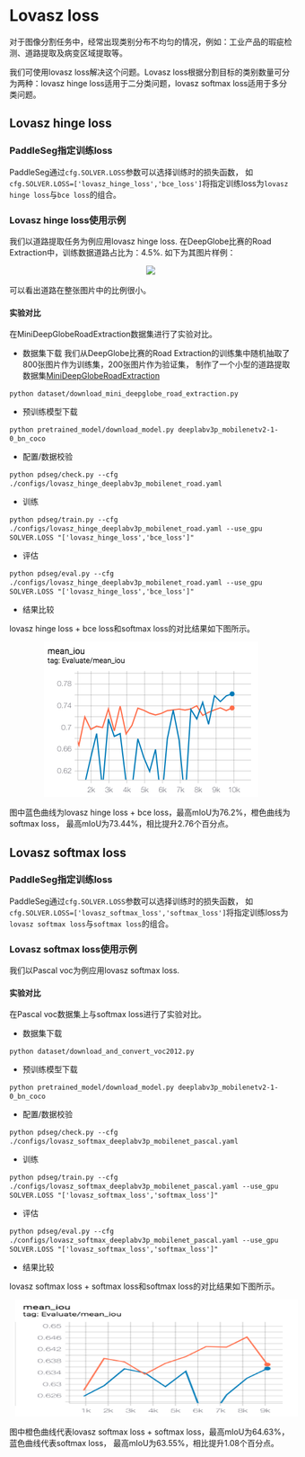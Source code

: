 # Lovasz loss
对于图像分割任务中，经常出现类别分布不均匀的情况，例如：工业产品的瑕疵检测、道路提取及病变区域提取等。

我们可使用lovasz loss解决这个问题。Lovasz loss根据分割目标的类别数量可分为两种：lovasz hinge loss适用于二分类问题，lovasz softmax loss适用于多分类问题。


## Lovasz hinge loss
### PaddleSeg指定训练loss

PaddleSeg通过`cfg.SOLVER.LOSS`参数可以选择训练时的损失函数，
如`cfg.SOLVER.LOSS=['lovasz_hinge_loss','bce_loss']`将指定训练loss为`lovasz hinge loss`与`bce loss`的组合。

### Lovasz hinge loss使用示例

我们以道路提取任务为例应用lovasz hinge loss.
在DeepGlobe比赛的Road Extraction中，训练数据道路占比为：4.5%. 如下为其图片样例：
<p align="center">
  <img src="./imgs/deepglobe.png" hspace='10'/> <br />
 </p>
可以看出道路在整张图片中的比例很小。

#### 实验对比

在MiniDeepGlobeRoadExtraction数据集进行了实验对比。

* 数据集下载
我们从DeepGlobe比赛的Road Extraction的训练集中随机抽取了800张图片作为训练集，200张图片作为验证集，
制作了一个小型的道路提取数据集[MiniDeepGlobeRoadExtraction](https://paddleseg.bj.bcebos.com/dataset/MiniDeepGlobeRoadExtraction.zip)

```shell
python dataset/download_mini_deepglobe_road_extraction.py
```

* 预训练模型下载
```shell
python pretrained_model/download_model.py deeplabv3p_mobilenetv2-1-0_bn_coco
```
* 配置/数据校验
```shell
python pdseg/check.py --cfg ./configs/lovasz_hinge_deeplabv3p_mobilenet_road.yaml
```

* 训练
```shell
python pdseg/train.py --cfg ./configs/lovasz_hinge_deeplabv3p_mobilenet_road.yaml --use_gpu SOLVER.LOSS "['lovasz_hinge_loss','bce_loss']"
```

* 评估
```shell
python pdseg/eval.py --cfg ./configs/lovasz_hinge_deeplabv3p_mobilenet_road.yaml --use_gpu SOLVER.LOSS "['lovasz_hinge_loss','bce_loss']"
```

* 结果比较

lovasz hinge loss + bce loss和softmax loss的对比结果如下图所示。
<p align="center">
  <img src="./imgs/lovasz-hinge.png" hspace='10'/> <br />
 </p>

图中蓝色曲线为lovasz hinge loss + bce loss，最高mIoU为76.2%，橙色曲线为softmax loss， 最高mIoU为73.44%，相比提升2.76个百分点。



## Lovasz softmax loss
### PaddleSeg指定训练loss

PaddleSeg通过`cfg.SOLVER.LOSS`参数可以选择训练时的损失函数，
如`cfg.SOLVER.LOSS=['lovasz_softmax_loss','softmax_loss']`将指定训练loss为`lovasz softmax loss`与`softmax loss`的组合。

### Lovasz softmax loss使用示例

我们以Pascal voc为例应用lovasz softmax loss.


#### 实验对比

在Pascal voc数据集上与softmax loss进行了实验对比。

* 数据集下载
```shell
python dataset/download_and_convert_voc2012.py
```

* 预训练模型下载
```shell
python pretrained_model/download_model.py deeplabv3p_mobilenetv2-1-0_bn_coco
```
* 配置/数据校验
```shell
python pdseg/check.py --cfg ./configs/lovasz_softmax_deeplabv3p_mobilenet_pascal.yaml
```

* 训练
```shell
python pdseg/train.py --cfg ./configs/lovasz_softmax_deeplabv3p_mobilenet_pascal.yaml --use_gpu SOLVER.LOSS "['lovasz_softmax_loss','softmax_loss']"

```

* 评估
```shell
python pdseg/eval.py --cfg ./configs/lovasz_softmax_deeplabv3p_mobilenet_pascal.yaml --use_gpu SOLVER.LOSS "['lovasz_softmax_loss','softmax_loss']"

```

* 结果比较

lovasz softmax loss + softmax loss和softmax loss的对比结果如下图所示。
<p align="center">
  <img src="./imgs/lovasz-softmax.png" hspace='10' height="208" width="516"/> <br />
 </p>

图中橙色曲线代表lovasz softmax loss + softmax loss，最高mIoU为64.63%，蓝色曲线代表softmax loss， 最高mIoU为63.55%，相比提升1.08个百分点。
